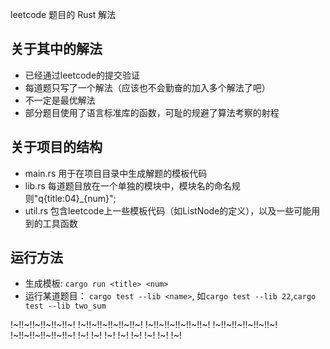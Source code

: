 
leetcode 题目的 Rust 解法

## 关于其中的解法
- 已经通过leetcode的提交验证
- 每道题只写了一个解法（应该也不会勤奋的加入多个解法了吧）
- 不一定是最优解法
- 部分题目使用了语言标准库的函数，可耻的规避了算法考察的射程

## 关于项目的结构
- main.rs 用于在项目目录中生成解题的模板代码
- lib.rs 每道题目放在一个单独的模块中，模块名的命名规则"q{title:04}_{num}";
- util.rs 包含leetcode上一些模板代码（如ListNode的定义），以及一些可能用到的工具函数

## 运行方法

- 生成模板: `cargo run <title> <num>`
- 运行某道题目： `cargo test --lib <name>`, 如`cargo test --lib 22`,`cargo test --lib two_sum`

!~!!~!!~!!~!!~!!~!
!~!!~!!~!!~!!~!!~!
!~!!~!!~!!~!!~!!~!
!~!!~!!~!!~!!~!!~!
!~!!~!!~!!~!!~!!~!
!~!
!~!
!~!
!~!
!~!
!~!
!~!
!~!